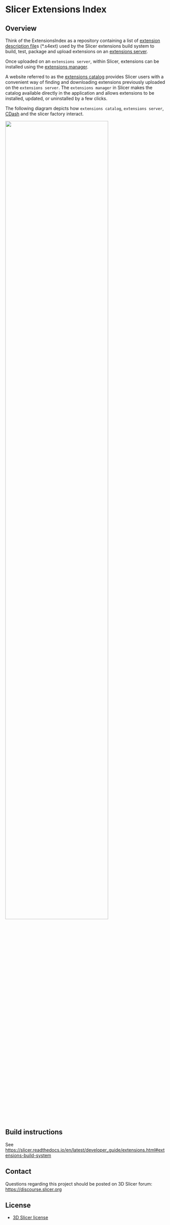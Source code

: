 Slicer Extensions Index
=======================

Overview
--------

Think of the ExtensionsIndex as a repository containing a list of [extension description file][]s
(*.s4ext) used by the Slicer extensions build system to build, test, package and upload
extensions on an [extensions server][].

Once uploaded on an `extensions server`, within Slicer, extensions can be installed using the [extensions manager][].

A website referred to as the [extensions catalog][] provides Slicer users with a convenient way of finding and downloading extensions previously uploaded on the `extensions server`. The `extensions manager` in Slicer makes the catalog available directly in the application and allows extensions to be installed, updated, or uninstalled by a few clicks.

The following diagram depicts how `extensions catalog`, `extensions server`, [CDash][] and the
slicer factory interact.

<img width="80%" src="https://www.slicer.org/slicerWiki/images/a/ab/Extensions-Index-to-Catalog-cycle.png"/>

Build instructions
------------------

See https://slicer.readthedocs.io/en/latest/developer_guide/extensions.html#extensions-build-system

Contact
-------

Questions regarding this project should be posted on 3D Slicer forum: https://discourse.slicer.org

License
-------

* [3D Slicer license](https://github.com/Slicer/Slicer/blob/main/License.txt)


[CDash]: https://slicer.cdash.org/index.php?project=SlicerPreview
[extensions manager]: https://slicer.readthedocs.io/en/latest/user_guide/extensions_manager.html
[extension description file]: https://slicer.readthedocs.io/en/latest/developer_guide/extensions.html#extension-description-file
[extensions catalog]: https://extensions.slicer.org/catalog/All/30117/win
[extensions server]: https://slicer.readthedocs.io/en/latest/developer_guide/extensions.html#extensions-server
